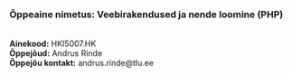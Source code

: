 <h3><b>Õppeaine nimetus:</b> Veebirakendused ja nende loomine (PHP)</h3><br>
<b>Ainekood:</b> HKI5007.HK<br>
<b>Õppejõud:</b> Andrus Rinde<br>
<b>Õppejõu kontakt:</b> andrus.rinde@tlu.ee
